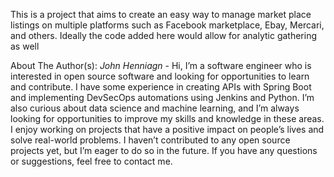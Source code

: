 This is a project that aims to create an easy way to manage market place listings on multiple platforms such as Facebook marketplace, Ebay, Mercari, and others. Ideally the code added here would allow for analytic gathering as well

About The Author(s):
*John Henniagn*
    - Hi, I’m a software engineer who is interested in open source software and looking for opportunities to learn and contribute. I have some experience in creating APIs with Spring Boot and implementing DevSecOps automations using Jenkins and Python. I’m also curious about data science and machine learning, and I’m always looking for opportunities to improve my skills and knowledge in these areas. I enjoy working on projects that have a positive impact on people’s lives and solve real-world problems. I haven’t contributed to any open source projects yet, but I’m eager to do so in the future. If you have any questions or suggestions, feel free to contact me.